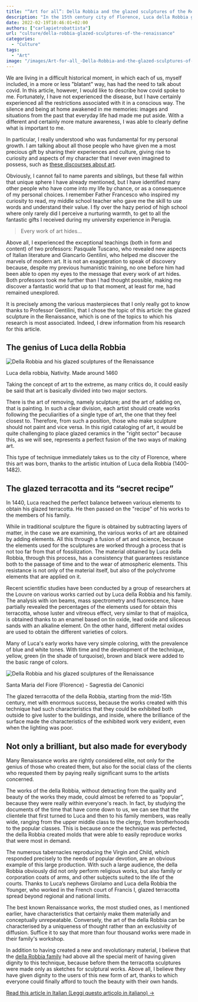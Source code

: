 ```yaml
---
title: "“Art for all”: Della Robbia and the glazed sculptures of the Renaissance"
description: "In the 15th century city of Florence, Luca della Robbia goes on to create a recipe for the perfect glazed sculpture, an art form that, at the time, did not fit into the rigid cataloging art."
date: 2022-02-19T10:46:01+02:00
authors: ["carlapietrobattista"]
url: "culture/della-robbia-glazed-sculptures-of-the-renaissance"
categories:
  - "Culture"
tags:
  - "Art"
image: "/images/Art-for-all_-Della-Robbia-and-the-glazed-sculptures-of-the-Renaissance-.jpg"
---
```

We are living in a difficult historical moment, in which each of us, myself included, in a more or less "blatant" way, has had the need to talk about covid. In this article, however, I would like to describe how covid spoke to me. Fortunately, I have not experienced the disease, but I have certainly experienced all the restrictions associated with it in a conscious way. The silence and being at home awakened in me memories: images and situations from the past that everyday life had made me put aside. With a different and certainly more mature awareness, I was able to clearly define what is important to me.

In particular, I really understood who was fundamental for my personal growth. I am talking about all those people who have given me a most precious gift by sharing their experiences and culture, giving rise to curiosity and aspects of my character that I never even imagined to possess, such as [these discourses about art](https://un-aligned.org/tag/art/).

Obviously, I cannot fail to name parents and siblings, but these fall within that unique sphere I have already mentioned, but I have identified many other people who have come into my life by chance, or as a consequence of my personal choices. I remember Father Francesco who inspired my curiosity to read, my middle school teacher who gave me the skill to use words and understand their value. I fly over the hazy period of high school where only rarely did I perceive a nurturing warmth, to get to all the fantastic gifts I received during my university experience in Perugia.

> Every work of art hides…

Above all, I experienced the exceptional teachings (both in form and content) of two professors: Pasquale Tuscano, who revealed new aspects of Italian literature and Giancarlo Gentilini, who helped me discover the marvels of modern art. It is not an exaggeration to speak of discovery because, despite my previous humanistic training, no one before him had been able to open my eyes to the message that every work of art hides. Both professors took me further than I had thought possible, making me discover a fantastic world that up to that moment, at least for me, had remained unexplored.

It is precisely among the various masterpieces that I only really got to know thanks to Professor Gentilini, that I chose the topic of this article: the glazed sculpture in the Renaissance, which is one of the topics to which his research is most associated. Indeed, I drew information from his research for this article.

## **The genius of Luca della Robbia**

![Della Robbia and his glazed sculptures of the Renaissance](/images/Della-Robbia-and-the-glazed-sculptures-of-the-Renaissance-3-877x1024.jpg)

Luca della robbia, Nativity. Made around 1460


Taking the concept of art to the extreme, as many critics do, it could easily be said that art is basically divided into two major sectors.

There is the art of removing, namely sculpture; and the art of adding on, that is painting. In such a clear division, each artist should create works following the peculiarities of a single type of art, the one that they feel closest to. Therefore, from such a position, those who make sculpture should not paint and vice versa. In this rigid cataloging of art, it would be quite challenging to place glazed ceramics in the "right sector" because this, as we will see, represents a perfect fusion of the two ways of making art.

This type of technique immediately takes us to the city of Florence, where this art was born, thanks to the artistic intuition of Luca della Robbia (1400-1482).

## **The glazed terracotta and its “secret recipe”**

In 1440, Luca reached the perfect balance between various elements to obtain his glazed terracotta. He then passed on the "recipe" of his works to the members of his family.

While in traditional sculpture the figure is obtained by subtracting layers of matter, in the case we are examining, the various works of art are obtained by adding elements. All this through a fusion of art and science, because the elements used for the sculptures are worked through a process that is not too far from that of fossilization. The material obtained by Luca della Robbia, through this process, has a consistency that guarantees resistance both to the passage of time and to the wear of atmospheric elements. This resistance is not only of the material itself, but also of the polychrome elements that are applied on it.

Recent scientific studies have been conducted by a group of researchers at the Louvre on various works carried out by Luca della Robbia and his family. The analysis with ion beams, mass spectrometry and fluorescence, have partially revealed the percentages of the elements used for obtain this terracotta, whose luster and vitreous effect, very similar to that of majolica, is obtained thanks to an enamel based on tin oxide, lead oxide and siliceous sands with an alkaline element. On the other hand, different metal oxides are used to obtain the different varieties of colors.

Many of Luca's early works have very simple coloring, with the prevalence of blue and white tones. With time and the development of the technique, yellow, green (in the shade of turquoise), brown and black were added to the basic range of colors.

![Della Robbia and his glazed sculptures of the Renaissance](/images/Della-Robbia-and-the-glazed-sculptures-of-the-Renaissance--1024x750.jpg)

Santa Maria del Fiore (Florence) - Sagrestia dei Canonici


The glazed terracotta of the della Robbia, starting from the mid-15th century, met with enormous success, because the works created with this technique had such characteristics that they could be exhibited both outside to give luster to the buildings, and inside, where the brilliance of the surface made the characteristics of the exhibited work very evident, even when the lighting was poor.

## **Not only a brilliant, but also made for everybody** 

Many Renaissance works are rightly considered elite, not only for the genius of those who created them, but also for the social class of the clients who requested them by paying really significant sums to the artists concerned.

The works of the della Robbia, without detracting from the quality and beauty of the works they made, could almost be referred to as “popular”, because they were really within everyone's reach. In fact, by studying the documents of the time that have come down to us, we can see that the clientele that first turned to Luca and then to his family members, was really wide, ranging from the upper middle class to the clergy, from brotherhoods to the popular classes. This is because once the technique was perfected, the della Robbia created molds that were able to easily reproduce works that were most in demand.

The numerous tabernacles reproducing the Virgin and Child, which responded precisely to the needs of popular devotion, are an obvious example of this large production. With such a large audience, the della Robbia obviously did not only perform religious works, but also family or corporation coats of arms, and other subjects suited to the life of the courts. Thanks to Luca’s nephews Girolamo and Luca della Robbia the Younger, who worked in the French court of Francis I, glazed terracotta spread beyond regional and national limits.

The best known Renaissance works, the most studied ones, as I mentioned earlier, have characteristics that certainly make them materially and conceptually unrepeatable. Conversely, the art of the della Robbia can be characterised by a uniqueness of thought rather than an exclusivity of diffusion. Suffice it to say that more than four thousand works were made in their family's workshop.

In addition to having created a new and revolutionary material, I believe that the [della Robbia family](https://www.wga.hu/html_m/r/robbia/index.html) had above all the special merit of having given dignity to this technique, because before them the terracotta sculptures were made only as sketches for sculptural works. Above all, I believe they have given dignity to the users of this new form of art, thanks to which everyone could finally afford to touch the beauty with their own hands.

[Read this article in Italian (Leggi questo articolo in italiano) →](https://un-aligned.org/wp-content/uploads/2022/02/Larte-per-tutti-i-della-Robbia.pdf)
